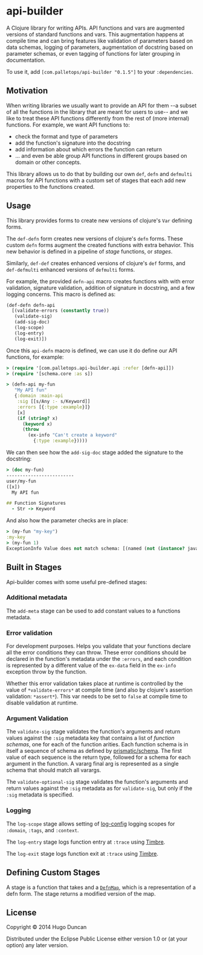 # api-builder

A Clojure library for writing APIs. API functions and vars are
augmented versions of standard functions and vars. This augmentation
happens at compile time and can bring features like validation of
parameters based on data schemas, logging of parameters, augmentation
of docstring based on parameter schemas, or even tagging of functions
for later grouping in documentation.

To use it, add `[com.palletops/api-builder "0.1.5"]` to your
`:dependencies`.

## Motivation

When writing libraries we usually want to provide an API for them --a
subset of all the functions in the library that are meant for users to
use-- and we like to treat these API functions differently from the
rest of (more internal) functions. For example, we want API functions
to:

  - check the format and type of parameters
  - add the function's signature into the docstring
  - add information about which errors the function can return
  - ... and even be able group API functions in different groups based
    on domain or other concepts.

This library allows us to do that by building our own `def`, `defn`
and `defmulti` macros for API functions with a custom set of stages
that each add new properties to the functions created.

## Usage

This library provides forms to create new versions of clojure's `Var`
defining forms.

The `def-defn` form creates new versions of clojure's `defn`
forms. These custom `defn` forms augment the created functions with
extra behavior. This new behavior is defined in a pipeline of _stage_
functions, or _stages_.

Similarly, `def-def` creates enhanced versions of clojure's `def`
forms, and `def-defmulti` enhanced versions of `defmulti` forms.

For example, the provided `defn-api` macro creates functions with with
error validation, signature validation, addition of signature in
docstring, and a few logging concerns. This macro is defined as:

```clj
(def-defn defn-api
  [(validate-errors (constantly true))
   (validate-sig)
   (add-sig-doc)
   (log-scope)
   (log-entry)
   (log-exit)])
```

Once this `api-defn` macro is defined, we can use it do define our API
functions, for example:

```clj
> (require '[com.palletops.api-builder.api :refer [defn-api]])
> (require '[schema.core :as s])

> (defn-api my-fun
   "My API fun"
   {:domain :main-api
    :sig [[s/Any :- s/Keyword]]
    :errors [{:type :example}]}
    [x]
    (if (string? x)
      (keyword x)
      (throw
        (ex-info "Can't create a keyword"
          {:type :example}))))
```

We can then see how the `add-sig-doc` stage added the signature to the docstring:

```clj
> (doc my-fun)
-------------------------
user/my-fun
([x])
  My API fun

## Function Signatures
  - Str -> Keyword
```

And also how the parameter checks are in place:

```clj
> (my-fun "my-key")
:my-key
> (my-fun 1)
ExceptionInfo Value does not match schema: [(named (not (instance? java.lang.String 1)) "x")]  schema.core/validate (core.clj:165)
```

## Built in Stages

Api-builder comes with some useful pre-defined stages:

### Additional metadata

The `add-meta` stage can be used to add constant values to a
functions metadata.

### Error validation

For development purposes. Helps you validate that your functions
declare all the error conditions they can throw. These error
conditions should be declared in the function's metadata under the
`:errors`, and each condition is represented by a different value of
the `ex-data` field in the `ex-info` exception throw by the function.

Whether this error validation takes place at runtime is controlled by
the value of `*validate-errors*` at compile time (and also by
clojure's assertion validation: `*assert*`). This var needs to be set
to `false` at compile time to disable validation at runtime.

### Argument Validation

The `validate-sig` stage validates the function's arguments and return
values against the `:sig` metadata key that contains a list of
_function schemas_, one for each of the function arities. Each
function schema is in itself a sequence of schema as defined by
[prismatic/schema](https://github.com/prismatic/schema). The first
value of each sequence is the return type, followed for a schema for
each argument in the function. A vararg final arg is represented as a
single schema that should match all varargs.

The `validate-optional-sig` stage validates the function's arguments
and return values against the `:sig` metadata as for `validate-sig`,
but only if the `:sig` metadata is specified.

### Logging

The `log-scope` stage allows setting of [log-config][log-config]
logging scopes for `:domain`, `:tags`, and `:context`.

The `log-entry` stage logs function entry at `:trace` using [Timbre][timbre].

The `log-exit` stage logs function exit at `:trace` using [Timbre][timbre].

## Defining Custom Stages

A stage is a function that takes and a
[`DefnMap`](https://github.com/palletops/api-builder/blob/master/src/com/palletops/api_builder.clj#L16),
which is a representation of a defn form. The stage returns a modified
version of the map.

## License

Copyright © 2014 Hugo Duncan

Distributed under the Eclipse Public License either version 1.0 or (at
your option) any later version.

[log-config]: https://github.com/palletops/log-config "log-config"
[timbre]: https://github.com/ptaoussanis/timbre "Timbre"
